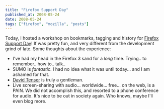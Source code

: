 ```yaml
---
title: "Firefox Support Day"
published_at: 2008-05-24
date: 2008-05-24
tags: ["firefox", "mozilla", "posts"]
---
```

Today, I hosted a workshop on bookmarks, tagging and history for [Firefox Support Day](http://support.mozilla.com/en-US/kb/Support+Firefox+Day)! If was pretty fun, and very different from the development grind of late. Some thoughts about the experience:

*   I've had my head in the Firefox 3 sand for a *long* time. Trying.. to remember.. how to.. talk..
*   SUMO is *fantastic*. I had no idea what it was until today... and I am ashamed for that.
*   [David Tenser](http://www.djst.org/blog/) is truly a gentleman.
*   Live screen-sharing with audio... worldwide... free... on the web, is a PAIN. We did not accomplish this, and resorted to a phone conference for audio.
It's nice to be out in society again. Who knows, maybe I'll even blog more.